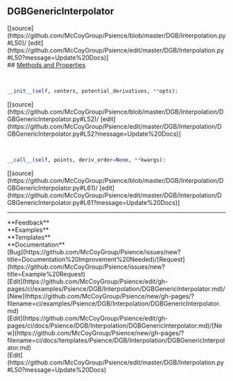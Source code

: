 ## <a id="Psience.DGB.Interpolation.DGBGenericInterpolator">DGBGenericInterpolator</a> 

<div class="docs-source-link" markdown="1">
[[source](https://github.com/McCoyGroup/Psience/blob/master/DGB/Interpolation.py#L50)/
[edit](https://github.com/McCoyGroup/Psience/edit/master/DGB/Interpolation.py#L50?message=Update%20Docs)]
</div>









<div class="collapsible-section">
 <div class="collapsible-section collapsible-section-header" markdown="1">
## <a class="collapse-link" data-toggle="collapse" href="#methods" markdown="1"> Methods and Properties</a> <a class="float-right" data-toggle="collapse" href="#methods"><i class="fa fa-chevron-down"></i></a>
 </div>
 <div class="collapsible-section collapsible-section-body collapse show" id="methods" markdown="1">
 
<a id="Psience.DGB.Interpolation.DGBGenericInterpolator.__init__" class="docs-object-method">&nbsp;</a> 
```python
__init__(self, centers, potential_derivatives, **opts): 
```
<div class="docs-source-link" markdown="1">
[[source](https://github.com/McCoyGroup/Psience/blob/master/DGB/Interpolation/DGBGenericInterpolator.py#L52)/
[edit](https://github.com/McCoyGroup/Psience/edit/master/DGB/Interpolation/DGBGenericInterpolator.py#L52?message=Update%20Docs)]
</div>


<a id="Psience.DGB.Interpolation.DGBGenericInterpolator.__call__" class="docs-object-method">&nbsp;</a> 
```python
__call__(self, points, deriv_order=None, **kwargs): 
```
<div class="docs-source-link" markdown="1">
[[source](https://github.com/McCoyGroup/Psience/blob/master/DGB/Interpolation/DGBGenericInterpolator.py#L61)/
[edit](https://github.com/McCoyGroup/Psience/edit/master/DGB/Interpolation/DGBGenericInterpolator.py#L61?message=Update%20Docs)]
</div>
 </div>
</div>












---


<div markdown="1" class="text-secondary">
<div class="container">
  <div class="row">
   <div class="col" markdown="1">
**Feedback**   
</div>
   <div class="col" markdown="1">
**Examples**   
</div>
   <div class="col" markdown="1">
**Templates**   
</div>
   <div class="col" markdown="1">
**Documentation**   
</div>
   <div class="col" markdown="1">
   
</div>
   <div class="col" markdown="1">
   
</div>
   <div class="col" markdown="1">
   
</div>
</div>
  <div class="row">
   <div class="col" markdown="1">
[Bug](https://github.com/McCoyGroup/Psience/issues/new?title=Documentation%20Improvement%20Needed)/[Request](https://github.com/McCoyGroup/Psience/issues/new?title=Example%20Request)   
</div>
   <div class="col" markdown="1">
[Edit](https://github.com/McCoyGroup/Psience/edit/gh-pages/ci/examples/Psience/DGB/Interpolation/DGBGenericInterpolator.md)/[New](https://github.com/McCoyGroup/Psience/new/gh-pages/?filename=ci/examples/Psience/DGB/Interpolation/DGBGenericInterpolator.md)   
</div>
   <div class="col" markdown="1">
[Edit](https://github.com/McCoyGroup/Psience/edit/gh-pages/ci/docs/Psience/DGB/Interpolation/DGBGenericInterpolator.md)/[New](https://github.com/McCoyGroup/Psience/new/gh-pages/?filename=ci/docs/templates/Psience/DGB/Interpolation/DGBGenericInterpolator.md)   
</div>
   <div class="col" markdown="1">
[Edit](https://github.com/McCoyGroup/Psience/edit/master/DGB/Interpolation.py#L50?message=Update%20Docs)   
</div>
   <div class="col" markdown="1">
   
</div>
   <div class="col" markdown="1">
   
</div>
   <div class="col" markdown="1">
   
</div>
</div>
</div>
</div>